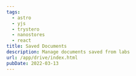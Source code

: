```yaml
---
tags:
  - astro
  - yjs
  - trystero
  - nanostores
  - react
title: Saved Documents
description: Manage documents saved from labs
url: /app/drive/index.html
pubDate: 2022-03-13
---
```

